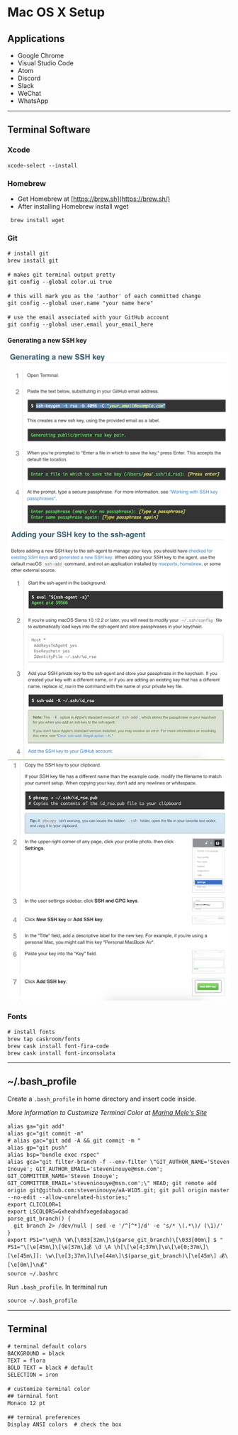 # Mac OS X Setup

## Applications

-   Google Chrome
-   Visual Studio Code
-   Atom
-   Discord
-   Slack
-   WeChat
-   WhatsApp

---

## Terminal Software

### Xcode

```
xcode-select --install
```

### Homebrew

-   Get Homebrew at [https://brew.sh](https://brew.sh/)
-   After installing Homebrew install wget

```
 brew install wget
```

### Git

```
# install git
brew install git

# makes git terminal output pretty
git config --global color.ui true

# this will mark you as the 'author' of each committed change
git config --global user.name "your name here"

# use the email associated with your GitHub account
git config --global user.email your_email_here
```

#### Generating a new SSH key

![](ssh_key_gen.png)
![](new_ssh_agent.png)
![](add_gh_ssh_key.png)

### Fonts

```
# install fonts
brew tap caskroom/fonts
brew cask install font-fira-code
brew cask install font-inconsolata
```

---

## ~/.bash_profile

Create a `.bash_profile` in home directory and insert code inside.

_More Information to Customize Terminal Color at [Marina Mele's Site](http://www.marinamele.com/2014/05/customize-colors-of-your-terminal-in-mac-os-x.html)_

```
alias ga="git add"
alias gc="git commit -m"
# alias gac="git add -A && git commit -m "
alias gp="git push"
alias bsp="bundle exec rspec"
alias gca="git filter-branch -f --env-filter \"GIT_AUTHOR_NAME='Steven Inouye'; GIT_AUTHOR_EMAIL='steveninouye@msn.com'; GIT_COMMITTER_NAME='Steven Inouye'; GIT_COMMITTER_EMAIL='steveninouye@msn.com';\" HEAD; git remote add origin git@github.com:steveninouye/aA-W1D5.git; git pull origin master --no-edit --allow-unrelated-histories;"
export CLICOLOR=1
export LSCOLORS=Gxheahdhfxegedabagacad
parse_git_branch() {
  git branch 2> /dev/null | sed -e '/^[^*]/d' -e 's/* \(.*\)/ (\1)/'
}
export PS1="\u@\h \W\[\033[32m\]\$(parse_git_branch)\[\033[00m\] $ "
PS1="\[\e[45m\]\[\e[37m\]💰 \d \A \h[\[\e[4;37m\]\u\[\e[0;37m\]\[\e[45m\]]: \w\[\e[3;37m\]\[\e[44m\]\$(parse_git_branch)\[\e[45m\] 💰\[\e[0m\]\n💰"
source ~/.bashrc
```

Run `.bash_profile`. In terminal run

```
source ~/.bash_profile
```

---

## Terminal

```
# terminal default colors
BACKGROUND = black
TEXT = flora
BOLD TEXT = black # default
SELECTION = iron

# customize terminal color
## terminal font
Monaco 12 pt

## terminal preferences
Display ANSI colors  # check the box
```
